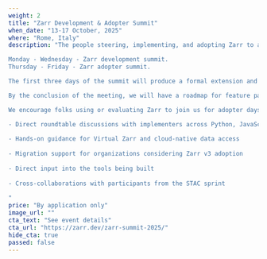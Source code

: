 ```yaml
---
weight: 2
title: "Zarr Development & Adopter Summit"
when_date: "13-17 October, 2025"
where: "Rome, Italy"
description: "The people steering, implementing, and adopting Zarr to accelerate progress and shape the future of open science with multi-dimensional data are gathering together in Rome, Italy this fall.  

​Monday - Wednesday - Zarr development summit.  
Thursday - Friday - Zarr adopter summit. 

​The first three days of the summit will produce a formal extension and prototype for variable chunk grid support in Zarr, improvements and demonstrations of sharding, and the formalization of highly performant compression and other codecs for Zarr. We will support Zarr v3 adoption during the final two days of the summit, including an invitation to all STAC Sprint participants to join us on Friday October 17.  

​By the conclusion of the meeting, we will have a roadmap for feature parity across Zarr implementations, multiple new adopters of the Zarr V3 format, and a plan for subsequent outreach, including a webinar and blog post highlighting the products of the summit and the benefits of adopting Zarr for open science.  

We encourage folks using or evaluating Zarr to join us for adopter days on October 16-17. We anticipate an intimate gathering where you can benefit from:  

- Direct roundtable discussions with implementers across Python, JavaScript, C++, and Rust
  
- Hands-on guidance for Virtual Zarr and cloud-native data access
  
- Migration support for organizations considering Zarr v3 adoption
  
- Direct input into the tools being built
  
- Cross-collaborations with participants from the STAC sprint
  
"
price: "By application only"
image_url: ""
cta_text: "See event details"
cta_url: "https://zarr.dev/zarr-summit-2025/"
hide_cta: true
passed: false
---
```



